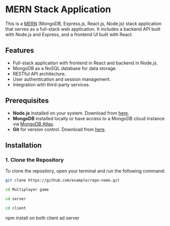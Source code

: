 # MERN Stack Application

This is a [MERN](https://www.mongodb.com/mern-stack) (MongoDB, Express.js, React.js, Node.js) stack application that serves as a full-stack web application. It includes a backend API built with Node.js and Express, and a frontend UI built with React.

## Features
- Full-stack application with frontend in React and backend in Node.js.
- MongoDB as a NoSQL database for data storage.
- RESTful API architecture.
- User authentication and session management.
- Integration with third-party services.


## Prerequisites

- **Node.js** installed on your system. Download from [here](https://nodejs.org/).
- **MongoDB** installed locally or have access to a MongoDB cloud instance via [MongoDB Atlas](https://www.mongodb.com/atlas/database).
- **Git** for version control. Download from [here](https://git-scm.com/).

## Installation

### 1. Clone the Repository
To clone the repository, open your terminal and run the following command:

```bash
git clone https://github.com/example/repo-name.git
```
```bash
cd Multiplayer game 
```
```bash
cd server
```
```bash
cd client
```

npm install on both client ad server
